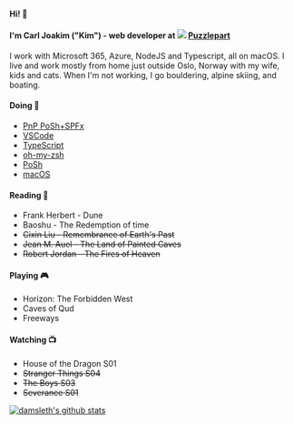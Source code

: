 #### Hi! 👋 
#### I'm Carl Joakim ("Kim") - web developer at <img src="https://avatars2.githubusercontent.com/u/11045723?s=24" /> [Puzzlepart](https://github.com/puzzlepart)  
I work with Microsoft 365, Azure, NodeJS and Typescript, all on macOS. I live and work mostly from home just outside Oslo, Norway with my wife, kids and cats. When I'm not working, I go bouldering, alpine skiing, and boating.


#### Doing 🔧   
  - [PnP PoSh+SPFx](https://pnp.github.io/)   
  - [VSCode](https://github.com/microsoft/vscode)
  - [TypeScript](https://github.com/microsoft/typescript)
  - [oh-my-zsh](https://github.com/robbyrussell/oh-my-zsh/)
  - [PoSh](https://github.com/powershell/powershell)
  - [macOS](https://github.com/iCHAIT/awesome-macOS)
  
#### Reading 📖
- Frank Herbert - Dune
- Baoshu - The Redemption of time
- ~~Cixin Liu - Remembrance of Earth's Past~~
- ~~Jean M. Auel -  The Land of Painted Caves~~  
- ~~Robert Jordan - The Fires of Heaven~~

#### Playing 🎮
- Horizon: The Forbidden West
- Caves of Qud  
- Freeways  


#### Watching 📺
- House of the Dragon S01
- ~~Stranger Things S04~~
- ~~The Boys S03~~
- ~~Severance S01~~

<a href="https://github.com/damsleth">
<img align="center" src="https://github-readme-stats.vercel.app/api?username=damsleth&count_private=true&theme=synthwave&show_icons=true" alt="damsleth's github stats" />
</a>
